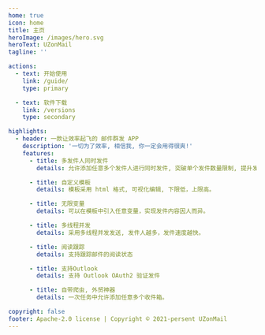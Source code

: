 ```yaml
---
home: true
icon: home
title: 主页
heroImage: /images/hero.svg
heroText: UZonMail
tagline: ''

actions:
  - text: 开始使用
    link: /guide/
    type: primary

  - text: 软件下载
    link: /versions
    type: secondary

highlights:
  - header: 一款让效率起飞的 邮件群发 APP
    description: '一切为了效率, 相信我, 你一定会用得很爽!'
    features:
      - title: 多发件人同时发件
        details: 允许添加任意多个发件人进行同时发件, 突破单个发件数量限制, 提升发件效率。

      - title: 自定义模板
        details: 模板采用 html 格式, 可视化编辑, 下限低，上限高。

      - title: 无限变量
        details: 可以在模板中引入任意变量，实现发件内容因人而异。

      - title: 多线程并发
        details: 采用多线程并发发送, 发件人越多，发件速度越快。

      - title: 阅读跟踪
        details: 支持跟踪邮件的阅读状态

      - title: 支持Outlook
        details: 支持 Outlook OAuth2 验证发件

      - title: 自带爬虫, 外贸神器
        details: 一次任务中允许添加任意多个收件箱。

copyright: false
footer: Apache-2.0 license | Copyright © 2021-persent UZonMail
---
```

